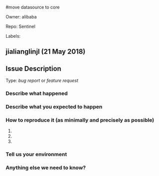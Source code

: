 #move datasource to core

Owner: alibaba

Repo: Sentinel

Labels: 

## jialianglinjl (21 May 2018)

<!-- Here is for bug reports and feature requests ONLY! 

If you're looking for help, please check [our mail list](#) and the [Gitter room](#).
-->

## Issue Description

Type: *bug report* or *feature request*

### Describe what happened


### Describe what you expected to happen


### How to reproduce it (as minimally and precisely as possible)

1. 
2. 
3. 

### Tell us your environment


### Anything else we need to know?





